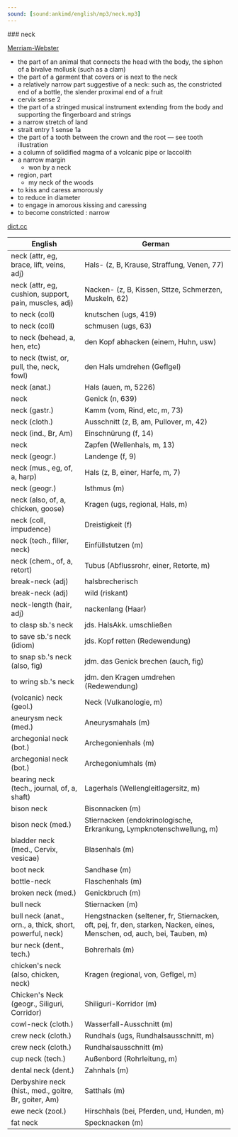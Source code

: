 ```yaml
---
sound: [sound:ankimd/english/mp3/neck.mp3]
---
```


\### neck

[Merriam-Webster](https://www.merriam-webster.com/dictionary/neck)

- the part of an animal that connects the head with the body, the siphon of a bivalve mollusk (such as a clam)
- the part of a garment that covers or is next to the neck
- a relatively narrow part suggestive of a neck: such as, the constricted end of a bottle, the slender proximal end of a fruit
- cervix sense 2
- the part of a stringed musical instrument extending from the body and supporting the fingerboard and strings
- a narrow stretch of land
- strait entry 1 sense 1a
- the part of a tooth between the crown and the root — see tooth illustration
- a column of solidified magma of a volcanic pipe or laccolith
- a narrow margin
    - won by a neck
- region, part
    - my neck of the woods
- to kiss and caress amorously
- to reduce in diameter
- to engage in amorous kissing and caressing
- to become constricted : narrow

[dict.cc](https://www.dict.cc/neck)

| English        | German       |
| -------------- | ------------ |
| neck (attr, eg, brace, lift, veins, adj) | Hals- (z, B, Krause, Straffung, Venen, 77) |
| neck (attr, eg, cushion, support, pain, muscles, adj) | Nacken- (z, B, Kissen, Sttze, Schmerzen, Muskeln, 62) |
| to neck (coll) | knutschen (ugs, 419) |
| to neck (coll) | schmusen (ugs, 63) |
| to neck (behead, a, hen, etc) | den Kopf abhacken (einem, Huhn, usw) |
| to neck (twist, or, pull, the, neck, fowl) | den Hals umdrehen (Geflgel) |
| neck (anat.) | Hals (auen, m, 5226) |
| neck | Genick (n, 639) |
| neck (gastr.) | Kamm (vom, Rind, etc, m, 73) |
| neck (cloth.) | Ausschnitt (z, B, am, Pullover, m, 42) |
| neck (ind., Br, Am) | Einschnürung (f, 14) |
| neck | Zapfen (Wellenhals, m, 13) |
| neck (geogr.) | Landenge (f, 9) |
| neck (mus., eg, of, a, harp) | Hals (z, B, einer, Harfe, m, 7) |
| neck (geogr.) | Isthmus (m) |
| neck (also, of, a, chicken, goose) | Kragen (ugs, regional, Hals, m) |
| neck (coll, impudence) | Dreistigkeit (f) |
| neck (tech., filler, neck) | Einfüllstutzen (m) |
| neck (chem., of, a, retort) | Tubus (Abflussrohr, einer, Retorte, m) |
| break-neck (adj) | halsbrecherisch |
| break-neck (adj) | wild (riskant) |
| neck-length (hair, adj) | nackenlang (Haar) |
| to clasp sb.'s neck | jds. HalsAkk. umschließen |
| to save sb.'s neck (idiom) | jds. Kopf retten (Redewendung) |
| to snap sb.'s neck (also, fig) | jdm. das Genick brechen (auch, fig) |
| to wring sb.'s neck | jdm. den Kragen umdrehen (Redewendung) |
| (volcanic) neck (geol.) | Neck (Vulkanologie, m) |
| aneurysm neck (med.) | Aneurysmahals (m) |
| archegonial neck (bot.) | Archegonienhals (m) |
| archegonial neck (bot.) | Archegoniumhals (m) |
| bearing neck (tech., journal, of, a, shaft) | Lagerhals (Wellengleitlagersitz, m) |
| bison neck | Bisonnacken (m) |
| bison neck (med.) | Stiernacken (endokrinologische, Erkrankung, Lympknotenschwellung, m) |
| bladder neck (med., Cervix, vesicae) | Blasenhals (m) |
| boot neck | Sandhase (m) |
| bottle-neck | Flaschenhals (m) |
| broken neck (med.) | Genickbruch (m) |
| bull neck | Stiernacken (m) |
| bull neck (anat., orn., a, thick, short, powerful, neck) | Hengstnacken (seltener, fr, Stiernacken, oft, pej, fr, den, starken, Nacken, eines, Menschen, od, auch, bei, Tauben, m) |
| bur neck (dent., tech.) | Bohrerhals (m) |
| chicken's neck (also, chicken, neck) | Kragen (regional, von, Geflgel, m) |
| Chicken's Neck (geogr., Siliguri, Corridor) | Shiliguri-Korridor (m) |
| cowl-neck (cloth.) | Wasserfall-Ausschnitt (m) |
| crew neck (cloth.) | Rundhals (ugs, Rundhalsausschnitt, m) |
| crew neck (cloth.) | Rundhalsausschnitt (m) |
| cup neck (tech.) | Außenbord (Rohrleitung, m) |
| dental neck (dent.) | Zahnhals (m) |
| Derbyshire neck (hist., med., goitre, Br, goiter, Am) | Satthals (m) |
| ewe neck (zool.) | Hirschhals (bei, Pferden, und, Hunden, m) |
| fat neck | Specknacken (m) |
